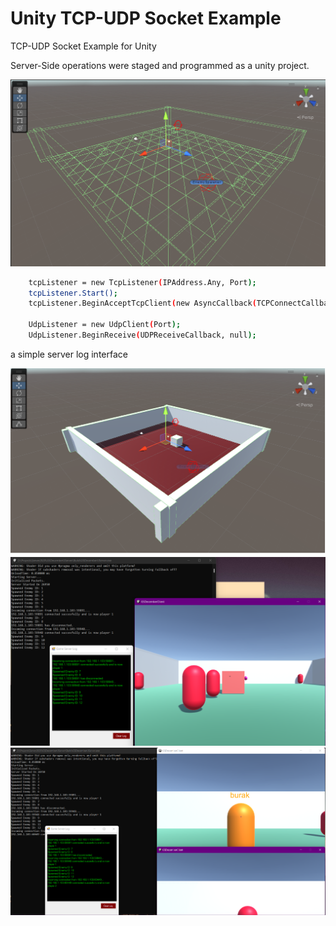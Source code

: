 
# Unity TCP-UDP Socket Example

TCP-UDP Socket Example for Unity

Server-Side operations were staged and programmed as a unity project.

![](https://raw.githubusercontent.com/burakpatat/UnityTCP-UDPSocketExample/main/img/1.png)

 
```bash 
    tcpListener = new TcpListener(IPAddress.Any, Port);
    tcpListener.Start();
    tcpListener.BeginAcceptTcpClient(new AsyncCallback(TCPConnectCallback), null);

    UdpListener = new UdpClient(Port);
    UdpListener.BeginReceive(UDPReceiveCallback, null);
```
    
a simple server log interface

![](https://raw.githubusercontent.com/burakpatat/UnityTCP-UDPSocketExample/main/img/2.png)
![](https://raw.githubusercontent.com/burakpatat/UnityTCP-UDPSocketExample/main/img/3.png)
![](https://raw.githubusercontent.com/burakpatat/UnityTCP-UDPSocketExample/main/img/4.png)


